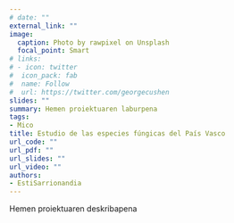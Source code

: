 ```yaml
---
# date: ""
external_link: ""
image:
  caption: Photo by rawpixel on Unsplash
  focal_point: Smart
# links:
# - icon: twitter
#  icon_pack: fab
#  name: Follow
#  url: https://twitter.com/georgecushen
slides: ""
summary: Hemen proiektuaren laburpena
tags:
- Mico
title: Estudio de las especies fúngicas del País Vasco
url_code: ""
url_pdf: ""
url_slides: ""
url_video: ""
authors: 
- EstiSarrionandia
---
```


Hemen proiektuaren deskribapena